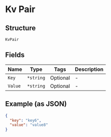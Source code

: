 
# Kv Pair

## Structure

`KvPair`

## Fields

| Name | Type | Tags | Description |
|  --- | --- | --- | --- |
| `Key` | `*string` | Optional | - |
| `Value` | `*string` | Optional | - |

## Example (as JSON)

```json
{
  "key": "key6",
  "value": "value8"
}
```

